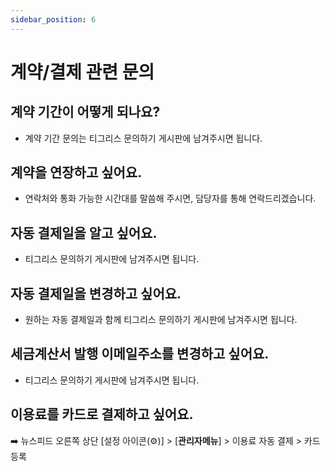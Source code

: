 ```yaml
---
sidebar_position: 6
---
```


# 계약/결제 관련 문의


## 계약 기간이 어떻게 되나요?

- 계약 기간 문의는 티그리스 문의하기 게시판에 남겨주시면 됩니다.


## 계약을 연장하고 싶어요.

- 연락처와 통화 가능한 시간대를 말씀해 주시면, 담당자를 통해 연락드리겠습니다.


## 자동 결제일을 알고 싶어요.

- 티그리스 문의하기 게시판에 남겨주시면 됩니다.


## 자동 결제일을 변경하고 싶어요.

- 원하는 자동 결제일과 함께 티그리스 문의하기 게시판에 남겨주시면 됩니다.


## 세금계산서 발행 이메일주소를 변경하고 싶어요.

- 티그리스 문의하기 게시판에 남겨주시면 됩니다.


## 이용료를 카드로 결제하고 싶어요.

➡️ 뉴스피드 오른쪽 상단 [설정 아이콘(⚙️)] > [**관리자메뉴**] > 이용료 자동 결제 > 카드 등록